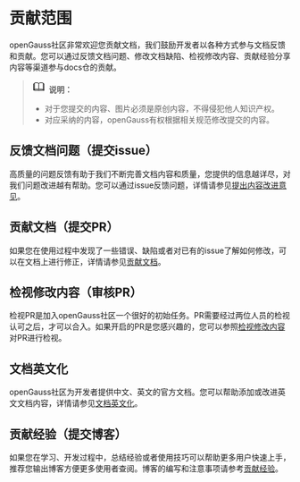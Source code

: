 # 贡献范围<a name="ZH-CN_TOPIC_0000001275063042"></a>

openGauss社区非常欢迎您贡献文档，我们鼓励开发者以各种方式参与文档反馈和贡献。您可以通过反馈文档问题、修改文档缺陷、检视修改内容、贡献经验分享内容等渠道参与docs仓的贡献。

>![](public_sys-resources/icon-note.gif) **说明：** 
>-   对于您提交的内容、图片必须是原创内容，不得侵犯他人知识产权。
>-   对应采纳的内容，openGauss有权根据相关规范修改提交的内容。

## 反馈文档问题（提交issue）<a name="section54611233181212"></a>

高质量的问题反馈有助于我们不断完善文档内容和质量，您提供的信息越详尽，对我们问题改进越有帮助。您可以通过issue反馈问题，详情请参见[提出内容改进意见](OperationGuide/提出内容改进意见.md)。

## 贡献文档（提交PR）<a name="section4907195815125"></a>

如果您在使用过程中发现了一些错误、缺陷或者对已有的issue了解如何修改，可以在文档上进行修正，详情请参见[贡献文档](OperationGuide/贡献文档.md)。

## 检视修改内容（审核PR）<a name="section89901556181313"></a>

检视PR是加入openGauss社区一个很好的初始任务。PR需要经过两位人员的检视认可之后，才可以合入。如果开启的PR是您感兴趣的，您可以参照[检视修改内容](OperationGuide/检视修改内容.md)对PR进行检视。

## 文档英文化<a name="section8437610147"></a>

openGauss社区为开发者提供中文、英文的官方文档。您可以帮助添加或改进英文文档内容，详情请参见[文档英文化](OperationGuide/文档英文化.md)。

## 贡献经验（提交博客）<a name="section639217521411"></a>

如果您在学习、开发过程中，总结经验或者使用技巧可以帮助更多用户快速上手，推荐您输出博客方便更多使用者查阅。博客的编写和注意事项请参考<u>[贡献经验](OperationGuide/贡献经验.md)</u>。

